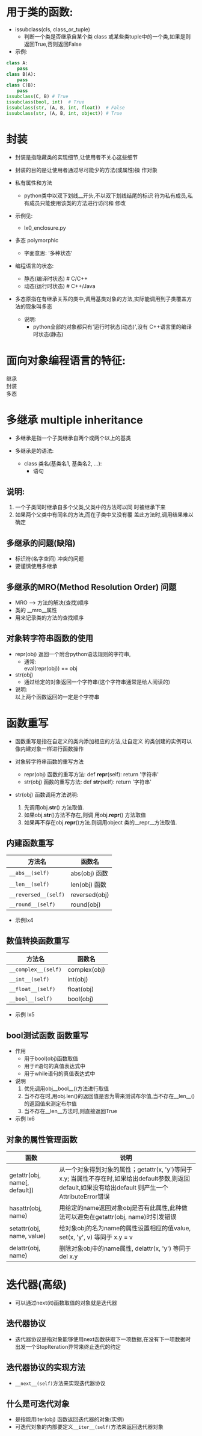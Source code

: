 # 用于类的函数:
- issubclass(cls, class_or_tuple) 
    - 判断一个类是否继承自某个类 class 或某些类tuple中的一个类,如果是则返回True,否则返回False
- 示例:
```py
class A:
    pass
class B(A):
    pass
class C(B):
    pass
issubclass(C, B) # True
issubclass(bool, int)  # True
issubclass(str, (A, B, int, float))  # False
issubclass(str, (A, B, int, object)) # True
```

# 封装 
  - 封装是指隐藏类的实现细节,让使用者不关心这些细节
  - 封装的目的是让使用者通过尽可能少的方法(或属性)操
  作对象

- 私有属性和方法
  - python类中以双下划线__开头,不以双下划线结尾的标识
  符为私有成员,私有成员只能使用该类的方法进行访问和
  修改

- 示例见:
  - lx0_enclosure.py

- 多态 polymorphic
  - 字面意思: '多种状态'

- 编程语言的状态:
  - 静态(编译时状态)  # C/C++
  - 动态(运行时状态)  # C++/Java

- 多态原指在有继承关系的类中,调用基类对象的方法,实际能调用到子类覆盖方法的现象叫多态
  - 说明:
    - python全部的对象都只有'运行时状态(动态)',没有
    C++语言里的编译时状态(静态)




# 面向对象编程语言的特征:  
  继承  
  封装  
  多态  

#  多继承 multiple inheritance
- 多继承是指一个子类继承自两个或两个以上的基类

- 多继承是的语法:
    - class 类名(基类名1, 基类名2, ...):  
        - 语句

## 说明:
1. 一个子类同时继承自多个父类,父类中的方法可以同
时被继承下来
2. 如果两个父类中有同名的方法,而在子类中又没有覆
盖此方法时,调用结果难以确定


## 多继承的问题(缺陷)
- 标识符(名字空间) 冲突的问题
- 要谨慎使用多继承

## 多继承的MRO(Method Resolution Order) 问题
- MRO --> 方法的解决(查找)顺序
- 类的 __mro__属性
- 用来记录类的方法的查找顺序

## 对象转字符串函数的使用
- repr(obj) 返回一个附合python语法规则的字符串,  
    - 通常:  
        eval(repr(obj)) == obj
- str(obj)  
    - 通过给定的对象返回一个字符串(这个字符串通常是给人阅读的)    
- 说明:  
    以上两个函数返回的一定是个字符串  

# 函数重写
  - 函数重写是指在自定义的类内添加相应的方法,让自定义
  的类创建的实例可以像内建对象一样进行函数操作

- 对象转字符串函数的重写方法
  - repr(obj) 函数的重写方法:
      def __repr__(self):
          return '字符串'
  - str(obj)  函数的重写方法:
      def __str__(self):
          return '字符串'
  

- str(obj) 函数调用方法说明:
  1. 先调用obj.__str__() 方法取值.
  2. 如果obj.__str__()方法不存在,则调
     用obj.__repr__() 方法取值
  3. 如果再不存在obj.__repr__()方法.则调用object
     类的__repr__方法取值.




## 内建函数重写

方法名|函数名
---|---
`__abs__(self)` |abs(obj) 函数
`__len__(self)` |len(obj) 函数
`__reversed__(self)` |reversed(obj) 
`__round__(self)` |round(obj) 

- 示例lx4


## 数值转换函数重写
方法名|函数名
---|---
`__complex__(self)`| complex(obj)
`__int__(self)`| int(obj)
`__float__(self)`| float(obj)
`__bool__(self)`| bool(obj)
- 示例 lx5

## bool测试函数 函数重写
- 作用
    - 用于bool(obj)函数取值
    - 用于if语句的真值表达式中
    - 用于while语句的真值表达式中
- 说明
    1. 优先调用obj__bool__()方法进行取值
    2. 当不存在时,用obj.len()的返回值是否为零来测试布尔值,当不存在__len__()的返回值来测定布尔值
    3. 当不存在__len__方法时,则直接返回True
- 示例 lx6


## 对象的属性管理函数
函数 	|说明
---|---
getattr(obj, name[, default]) 	|从一个对象得到对象的属性；getattr(x, 'y')等同于x.y; 当属性不存在时,如果给出default参数,则返回default,如果没有给出default 则产生一个AttributeError错误
hasattr(obj, name) 	|用给定的name返回对象obj是否有此属性,此种做法可以避免在getattr(obj, name)时引发错误
setattr(obj, name, value) 	|给对象obj的名为name的属性设置相应的值value, set(x, 'y', v) 等同于 x.y = v
delattr(obj, name) |	删除对象obj中的name属性, delattr(x, 'y') 等同于 del x.y

# 迭代器(高级)
- 可以通过next(it)函数取值的对象就是迭代器
## 迭代器协议
- 迭代器协议是指对象能够使用next函数获取下一项数据,在没有下一项数据时出发一个StopIteration异常来终止迭代的约定
## 迭代器协议的实现方法
- `__next__(self)`方法来实现迭代器协议
## 什么是可迭代对象
- 是指能用iter(obj) 函数返回迭代器的对象(实例)
- 可迭代对象的内部要定义`__iter__(self)`方法来返回迭代器对象
